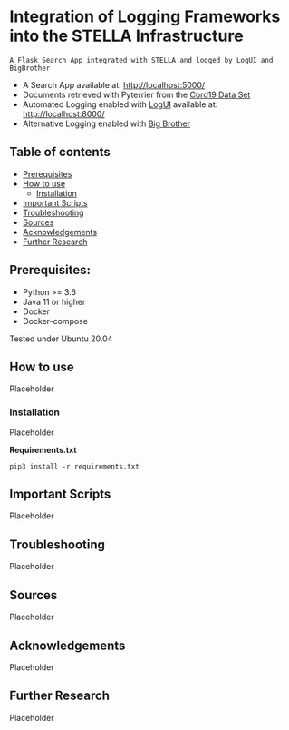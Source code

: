 # Integration of Logging Frameworks into the STELLA Infrastructure
```
A Flask Search App integrated with STELLA and logged by LogUI and BigBrother
```
* A Search App available at: [http://localhost:5000/](http://localhost:5000/)
* Documents retrieved with Pyterrier from the [Cord19 Data Set](https://github.com/allenai/cord19)
* Automated Logging enabled with [LogUI](https://github.com/logui-framework) available at: [http://localhost:8000/](http://localhost:8000/)
* Alternative Logging enabled with [Big Brother](https://github.com/hscells/bigbro)

## Table of contents
- [Prerequisites](#rerequisites)
- [How to use](#how-to-use)
  - [Installation](#installation)
- [Important Scripts](#important-scripts)
- [Troubleshooting](#troubleshooting)
- [Sources](#sources)
- [Acknowledgements](#acknowledgements)
- [Further Research](#further-research)

## Prerequisites:  
* Python >= 3.6
* Java 11 or higher
* Docker
* Docker-compose

Tested under Ubuntu 20.04

## How to use
Placeholder

### Installation
Placeholder

**Requirements.txt**  
```
pip3 install -r requirements.txt
```

## Important Scripts
Placeholder

## Troubleshooting
Placeholder

## Sources
Placeholder

## Acknowledgements
Placeholder

## Further Research
Placeholder